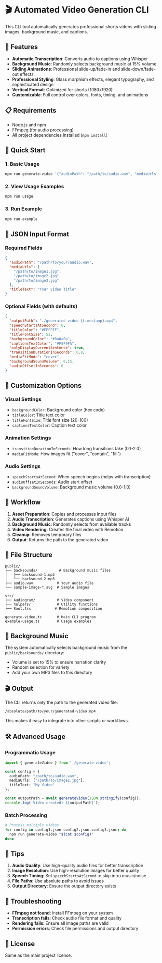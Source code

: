 # 🎬 Automated Video Generation CLI

This CLI tool automatically generates professional shorts videos with sliding images, background music, and captions.

## 🚀 Features

- **Automatic Transcription**: Converts audio to captions using Whisper
- **Background Music**: Randomly selects background music at 15% volume
- **Sliding Animations**: Professional slide-up/fade-in and slide-down/fade-out effects
- **Professional Styling**: Glass morphism effects, elegant typography, and sophisticated design
- **Vertical Format**: Optimized for shorts (1080x1920)
- **Customizable**: Full control over colors, fonts, timing, and animations

## 📋 Requirements

- Node.js and npm
- FFmpeg (for audio processing)
- All project dependencies installed (`npm install`)

## 🎯 Quick Start

### 1. Basic Usage

```bash
npm run generate-video '{"audioPath": "/path/to/audio.wav", "mediaUrls": ["/path/to/image1.jpg", "/path/to/image2.jpg"], "titleText": "My Video"}'
```

### 2. View Usage Examples

```bash
npm run usage
```

### 3. Run Example

```bash
npm run example
```

## 📝 JSON Input Format

### Required Fields

```json
{
  "audioPath": "/path/to/your/audio.wav",
  "mediaUrls": [
    "/path/to/image1.jpg",
    "/path/to/image2.jpg",
    "/path/to/image3.jpg"
  ],
  "titleText": "Your Video Title"
}
```

### Optional Fields (with defaults)

```json
{
  "outputPath": "./generated-video-{timestamp}.mp4",
  "speechStartsAtSecond": 0,
  "titleColor": "#FFFFFF",
  "titleFontSize": 52,
  "backgroundColor": "#0a0a0a",
  "captionsTextColor": "#F8F9FA",
  "onlyDisplayCurrentSentence": true,
  "transitionDurationInSeconds": 0.8,
  "mediaFitMode": "cover",
  "backgroundSoundVolume": 0.15,
  "audioOffsetInSeconds": 0
}
```

## 🎨 Customization Options

### Visual Settings
- `backgroundColor`: Background color (hex code)
- `titleColor`: Title text color
- `titleFontSize`: Title font size (20-100)
- `captionsTextColor`: Caption text color

### Animation Settings
- `transitionDurationInSeconds`: How long transitions take (0.1-2.0)
- `mediaFitMode`: How images fit ("cover", "contain", "fill")

### Audio Settings
- `speechStartsAtSecond`: When speech begins (helps with transcription)
- `audioOffsetInSeconds`: Audio start offset
- `backgroundSoundVolume`: Background music volume (0.0-1.0)

## 🔄 Workflow

1. **Asset Preparation**: Copies and processes input files
2. **Audio Transcription**: Generates captions using Whisper AI
3. **Background Music**: Randomly selects from available tracks
4. **Video Rendering**: Creates the final video with Remotion
5. **Cleanup**: Removes temporary files
6. **Output**: Returns the path to the generated video

## 📁 File Structure

```
public/
├── backsounds/          # Background music files
│   ├── backsound-1.mp3
│   └── backsound-2.mp3
├── audio.wav           # Your audio file
└── sample-image-*.svg  # Sample images

src/
├── Audiogram/          # Video component
├── helpers/            # Utility functions
└── Root.tsx           # Remotion composition

generate-video.ts       # Main CLI program
example-usage.ts        # Usage examples
```

## 🎵 Background Music

The system automatically selects background music from the `public/backsounds/` directory:
- Volume is set to 15% to ensure narration clarity
- Random selection for variety
- Add your own MP3 files to this directory

## 🎬 Output

The CLI returns only the path to the generated video file:

```bash
/absolute/path/to/your/generated-video.mp4
```

This makes it easy to integrate into other scripts or workflows.

## 🛠️ Advanced Usage

### Programmatic Usage

```typescript
import { generateVideo } from './generate-video';

const config = {
  audioPath: "/path/to/audio.wav",
  mediaUrls: ["/path/to/image1.jpg"],
  titleText: "My Video"
};

const outputPath = await generateVideo(JSON.stringify(config));
console.log(`Video created: ${outputPath}`);
```

### Batch Processing

```bash
# Process multiple videos
for config in config1.json config2.json config3.json; do
  npm run generate-video "$(cat $config)"
done
```

## 🎯 Tips

1. **Audio Quality**: Use high-quality audio files for better transcription
2. **Image Resolution**: Use high-resolution images for better quality
3. **Speech Timing**: Set `speechStartsAtSecond` to skip intro music/noise
4. **File Paths**: Use absolute paths to avoid issues
5. **Output Directory**: Ensure the output directory exists

## 🐛 Troubleshooting

- **FFmpeg not found**: Install FFmpeg on your system
- **Transcription fails**: Check audio file format and quality
- **Rendering fails**: Ensure all image paths are valid
- **Permission errors**: Check file permissions and output directory

## 📄 License

Same as the main project license.